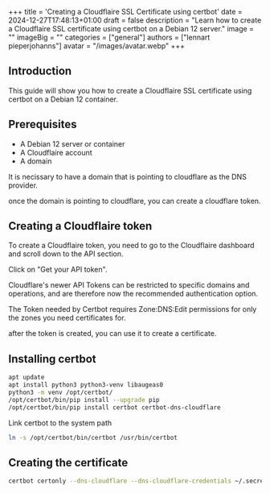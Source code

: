 +++
title = 'Creating a Cloudflaire SSL Certificate using certbot'
date = 2024-12-27T17:48:13+01:00
draft = false
description = "Learn how to create a Cloudflaire SSL certificate using certbot on a Debian 12 server."
image = ""
imageBig = ""
categories = ["general"]
authors = ["lennart pieperjohanns"]
avatar = "/images/avatar.webp"
+++

## Introduction

This guide will show you how to create a Cloudflaire SSL certificate using certbot on a Debian 12 container.

## Prerequisites

- A Debian 12 server or container
- A Cloudflaire account
- A domain

It is necissary to have a domain that is pointing to cloudflare as the DNS provider.

once the domain is pointing to cloudflare, you can create a cloudflare token.

## Creating a Cloudflaire token

To create a Cloudflaire token, you need to go to the Cloudflaire dashboard and scroll down to the API section.

Click on "Get your API token".


Cloudflare's newer API Tokens can be restricted to specific domains and operations, and are therefore now the recommended authentication option.

The Token needed by Certbot requires Zone:DNS:Edit permissions for only the zones you need certificates for.



after the token is created, you can use it to create a certificate.

## Installing certbot

```bash
apt update
apt install python3 python3-venv libaugeas0
python3 -m venv /opt/certbot/
/opt/certbot/bin/pip install --upgrade pip
/opt/certbot/bin/pip install certbot certbot-dns-cloudflare
```
Link certbot to the system path

```bash
ln -s /opt/certbot/bin/certbot /usr/bin/certbot
```

## Creating the certificate

```bash
certbot certonly --dns-cloudflare --dns-cloudflare-credentials ~/.secrets/certbot/cloudflare.ini -d cert-test.itchronicles.org
```

